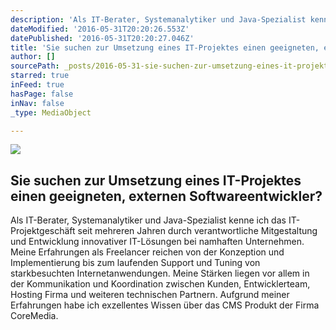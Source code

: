 ```yaml
---
description: 'Als IT-Berater, Systemanalytiker und Java-Spezialist kenne ich das IT-Projektgeschäft seit mehreren Jahren durch verantwortliche Mitgestaltung und Entwicklung innovativer IT-Lösungen bei namhaften Unternehmen.  Meine Erfahrungen als Freelancer reichen von der Konzeption und Implementierung bis zum laufenden Support und Tuning von starkbesuchten Internetanwendungen.  Meine Stärken liegen vor allem in der Kommunikation und Koordination zwischen Kunden, Entwicklerteam, Hosting Firma und weiteren technischen Partnern. Aufgrund meiner Erfahrungen habe ich exzellentes Wissen über das CMS Produkt der Firma CoreMedia.'
dateModified: '2016-05-31T20:20:26.553Z'
datePublished: '2016-05-31T20:20:27.046Z'
title: 'Sie suchen zur Umsetzung eines IT-Projektes einen geeigneten, externen Softwareentwickler?'
author: []
sourcePath: _posts/2016-05-31-sie-suchen-zur-umsetzung-eines-it-projektes-einen-geeigneten.md
starred: true
inFeed: true
hasPage: false
inNav: false
_type: MediaObject

---
```

<article style=""><img src="https://the-grid-user-content.s3-us-west-2.amazonaws.com/e0f20657-8e48-47d2-889a-ee94b69f4fd5.jpg" /><h1>Sie suchen zur Umsetzung eines IT-Projektes einen geeigneten, externen Softwareentwickler?</h1><p>Als IT-Berater, Systemanalytiker und Java-Spezialist kenne ich das IT-Projektgeschäft seit mehreren Jahren durch verantwortliche Mitgestaltung und Entwicklung innovativer IT-Lösungen bei namhaften Unternehmen. Meine Erfahrungen als Freelancer reichen von der Konzeption und Implementierung bis zum laufenden Support und Tuning von starkbesuchten Internetanwendungen. Meine Stärken liegen vor allem in der Kommunikation und Koordination zwischen Kunden, Entwicklerteam, Hosting Firma und weiteren technischen Partnern. Aufgrund meiner Erfahrungen habe ich exzellentes Wissen über das CMS Produkt der Firma CoreMedia.</p></article>